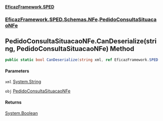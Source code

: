 #### [EficazFramework.SPED](EficazFrameworkSPED.md 'EficazFramework SPED')
### [EficazFramework.SPED.Schemas.NFe](EficazFramework.SPED.Schemas.NFe.md 'EficazFramework.SPED.Schemas.NFe').[PedidoConsultaSituacaoNFe](EficazFramework.SPED.Schemas.NFe/PedidoConsultaSituacaoNFe.md 'EficazFramework.SPED.Schemas.NFe.PedidoConsultaSituacaoNFe')

## PedidoConsultaSituacaoNFe.CanDeserialize(string, PedidoConsultaSituacaoNFe) Method

```csharp
public static bool CanDeserialize(string xml, ref EficazFramework.SPED.Schemas.NFe.PedidoConsultaSituacaoNFe obj);
```
#### Parameters

<a name='EficazFramework.SPED.Schemas.NFe.PedidoConsultaSituacaoNFe.CanDeserialize(string,EficazFramework.SPED.Schemas.NFe.PedidoConsultaSituacaoNFe).xml'></a>

`xml` [System.String](https://docs.microsoft.com/en-us/dotnet/api/System.String 'System.String')

<a name='EficazFramework.SPED.Schemas.NFe.PedidoConsultaSituacaoNFe.CanDeserialize(string,EficazFramework.SPED.Schemas.NFe.PedidoConsultaSituacaoNFe).obj'></a>

`obj` [PedidoConsultaSituacaoNFe](EficazFramework.SPED.Schemas.NFe/PedidoConsultaSituacaoNFe.md 'EficazFramework.SPED.Schemas.NFe.PedidoConsultaSituacaoNFe')

#### Returns
[System.Boolean](https://docs.microsoft.com/en-us/dotnet/api/System.Boolean 'System.Boolean')